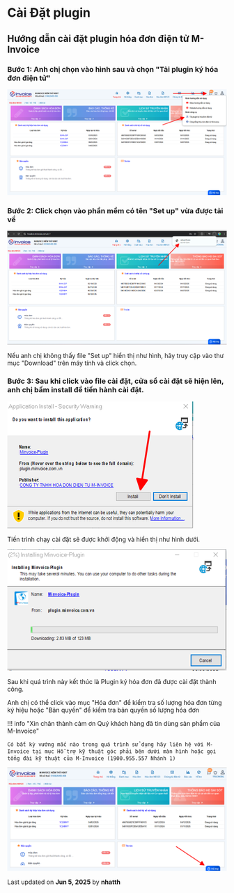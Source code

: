 # **Cài Đặt plugin**

## **Hướng dẫn cài đặt plugin hóa đơn điện tử M-Invoice**

### **Bước 1: Anh chị chọn vào hình sau và chọn "Tải plugin ký hóa đơn điện tử"**

![Hình 1](../../assets/images/invoice1/1.0_plugin_1.png "Hãy bấm vào để xem rõ hơn")

### **Bước 2: Click chọn vào phần mềm có tên "Set up" vừa được tải về**

![Hình 1](../../assets/images/invoice1/1.0_plugin_2.png "Hãy bấm vào để xem rõ hơn")

Nếu anh chị không thấy file "Set up" hiển thị như hình, hãy truy cập vào thư mục "Download" trên máy tính và click chọn.

### **Bước 3: Sau khi click vào file cài đặt, cửa sổ cài đặt sẽ hiện lên, anh chị bấm install để tiến hành cài đặt.**

![Hình 1](../../assets/images/invoice1/1.0_plugin_3.png "Hãy bấm vào để xem rõ hơn")

Tiến trình chạy cài đặt sẽ được khởi động và hiển thị như hình dưới.

![Hình 1](../../assets/images/invoice1/1.0_plugin_4.png "Hãy bấm vào để xem rõ hơn")

Sau khi quá trình này kết thúc là Plugin ký hóa đơn đã được cài đặt thành công.

Anh chị có thể click vào mục "Hóa đơn" để kiểm tra số lượng hóa đơn từng ký hiệu hoặc "Bản quyền" để kiểm tra bản quyền số lượng hóa đơn

!!! info "Xin chân thành cảm ơn Quý khách hàng đã tin dùng sản phẩm của M-Invoice"

    Có bất kỳ vướng mắc nào trong quá trình sử dụng hãy liên hệ với M-Invoice tại mục Hỗ trợ kỹ thuật góc phải bên dưới màn hình hoặc gọi tổng đài kỹ thuật của M-Invoice (1900.955.557 Nhánh 1)

![Hình 5](../../assets/images/invoice1/1.0_suaTienBangTay_5.png "Hãy bấm vào để xem rõ hơn")

<div class="last-updated">Last updated on <strong>Jun 5, 2025</strong> by <strong>nhatth</strong></div>
